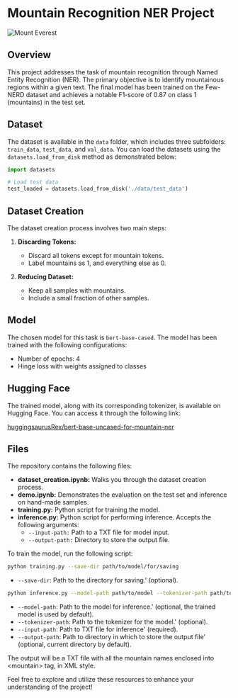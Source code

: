 # Mountain Recognition NER Project

![Mount Everest](https://cdn.britannica.com/17/83817-050-67C814CD/Mount-Everest.jpg)

## Overview

This project addresses the task of mountain recognition through Named Entity Recognition (NER). The primary objective is to identify mountainous regions within a given text. The final model has been trained on the Few-NERD dataset and achieves a notable F1-score of 0.87 on class 1 (mountains) in the test set.

## Dataset

The dataset is available in the `data` folder, which includes three subfolders: `train_data`, `test_data`, and `val_data`. You can load the datasets using the `datasets.load_from_disk` method as demonstrated below:

```python
import datasets

# Load test data
test_loaded = datasets.load_from_disk('./data/test_data')
```

## Dataset Creation

The dataset creation process involves two main steps:

1. **Discarding Tokens:**
   - Discard all tokens except for mountain tokens.
   - Label mountains as 1, and everything else as 0.

2. **Reducing Dataset:**
   - Keep all samples with mountains.
   - Include a small fraction of other samples.

## Model

The chosen model for this task is `bert-base-cased`. The model has been trained with the following configurations:

- Number of epochs: 4
- Hinge loss with weights assigned to classes

## Hugging Face

The trained model, along with its corresponding tokenizer, is available on Hugging Face. You can access it through the following link:

[huggingsaurusRex/bert-base-uncased-for-mountain-ner](https://huggingface.co/huggingsaurusRex/bert-base-uncased-for-mountain-ner)

## Files

The repository contains the following files:

- **dataset_creation.ipynb:** Walks you through the dataset creation process.
- **demo.ipynb:** Demonstrates the evaluation on the test set and inference on hand-made samples.
- **training.py:** Python script for training the model.
- **inference.py:** Python script for performing inference. Accepts the following arguments:
  - `--input-path:` Path to a TXT file for model input.
  - `--output-path:` Directory to store the output file.
 
To train the model, run the following script:

```bash
python training.py --save-dir path/to/model/for/saving
```
- `--save-dir`: Path to the directory for saving.' (optional).

```bash
python inference.py --model-path path/to/model --tokenizer-path path/to/tokenizer --input-path path/to/your/file.txt --output-path path/to/saving/directory
```
- `--model-path`: Path to the model for inference.' (optional, the trained model is used by default).
- `--tokenizer-path`: Path to the tokenizer for the model.' (optional).
- `--input-path`: Path to TXT file for inference' (required).
- `--output-path`: Path to directory in which to store the output file' (optional, current directory by default).

The output will be a TXT file with all the mountain names enclosed into \<mountain\> tag, in XML style.

Feel free to explore and utilize these resources to enhance your understanding of the project!
